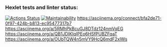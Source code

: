 ### Hexlet tests and linter status:
[![Actions Status](https://github.com/W-i-T/python-project-lvl1/workflows/hexlet-check/badge.svg)](https://github.com/W-i-T/python-project-lvl1/actions)
[![Maintainability](https://api.codeclimate.com/v1/badges/a99a88d28ad37a79dbf6/maintainability)](https://codeclimate.com/github/codeclimate/codeclimate/maintainability)
https://asciinema.org/connect/bfa2de71-0f97-424b-b813-ec95477317b7
https://asciinema.org/a/5RMhPkBcuGJ8DTdz124nmVqEG
https://asciinema.org/a/QB1JDIKIqIPEo6HSfPUBZFqaT
https://asciinema.org/a/OUbTQW4n5mVY9HcQ6mdF2xlWs
